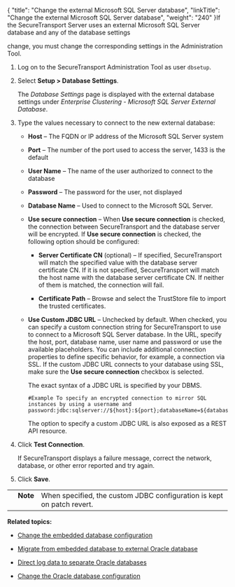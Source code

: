 {
    "title": "Change the external Microsoft SQL Server database",
    "linkTitle": "Change the external Microsoft SQL Server database",
    "weight": "240"
}If the SecureTransport Server uses an external Microsoft SQL Server database and any of the database settings
change, you must change the corresponding settings in the Administration Tool.

1.  Log on to the SecureTransport Administration Tool as user `dbsetup`.
2.  Select **Setup > Database Settings**.  
    The *Database Settings* page is displayed with the external database settings under *Enterprise Clustering - Microsoft SQL Server External Database*.
3.  Type the values necessary to connect to the new external database:
    -   **Host** – The FQDN or IP address of the Microsoft SQL Server system

    -   **Port** – The number of the port used to access the server, 1433 is the default

    -   **User Name** – The name of the user authorized to connect to the database

    -   **Password** – The password for the user, not displayed

    -   **Database Name** – Used to connect to the Microsoft SQL Server.

    -   **Use secure connection** – When **Use secure connection** is checked, the connection between SecureTransport and the database server will be encrypted. If **Use secure connection** is checked, the following option should be configured:
        -   **Server Certificate CN** (optional) – If specified, SecureTransport will match the specified value with the database server certificate CN. If it is not specified, SecureTransport will match the host name with the database server certificate CN. If neither of them is matched, the connection will fail.
        -   **Certificate Path** – Browse and select the TrustStore file to import the trusted certificates.

    -   **Use Custom JDBC URL** – Unchecked by default. When checked, you can specify a custom connection string for SecureTransport to use to connect to a Microsoft SQL Server database. In the URL, specify the host, port, database name, user name and password or use the available placeholders. You can include additional connection properties to define specific behavior, for example, a connection via SSL. If the custom JDBC URL connects to your database using SSL, make sure the **Use secure connection** checkbox is selected.  
        The exact syntax of a JDBC URL is specified by your DBMS.  

            #Example To specify an encrypted connection to mirror SQL instances by using a username and password:jdbc:sqlserver://${host}:${port};databaseName=${databaseName};user=${user};password=${password};encrypt=${encrypt};trustStore=${trustStorePath};trustStorePassword=${trustStorePassword};hostNameInCertificate=${hostNameInCertificate};failoverPartner=${failoverHost};

        The option to specify a custom JDBC URL is also exposed as a REST API resource.
4.  Click **Test Connection**.  
    If SecureTransport displays a failure message, correct the network, database, or other error reported and try again.
5.  Click **Save**.

<table cellpadding="0" cellspacing="0">   <col/>   <col/>   <col/>      <tr>         <td valign="top">         </td>         <td valign="top"><span><b>Note</b></span>         </td>         <td data-mc-autonum="&lt;b&gt;Note&lt;/b&gt;" valign="top">When specified, the custom JDBC configuration is kept on patch revert.         </td>      </tr></table>

**Related topics:**

-   [Change the embedded database configuration](../t_st_mysql)
-   [Migrate from embedded database to external Oracle database](../t_st_database)
-   [Direct log data to separate Oracle databases](../t_st_separate_databases)
-   [Change the Oracle database configuration](../t_st_oracle)
